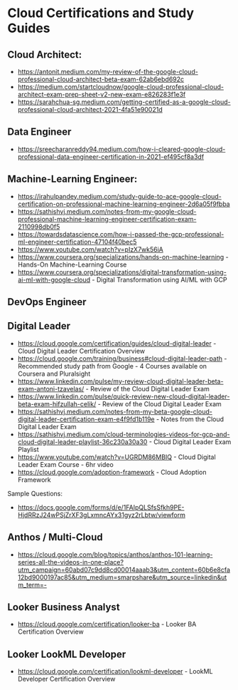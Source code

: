 # Cloud Certifications and Study Guides

## Cloud Architect:
* https://antonit.medium.com/my-review-of-the-google-cloud-professional-cloud-architect-beta-exam-62ab6ebd692c
* https://medium.com/startcloudnow/google-cloud-professional-cloud-architect-exam-prep-sheet-v2-new-exam-e826283f1e3f
* https://sarahchua-sg.medium.com/getting-certified-as-a-google-cloud-professional-cloud-architect-2021-4fa51e90021d

## Data Engineer
* https://sreecharanreddy94.medium.com/how-i-cleared-google-cloud-professional-data-engineer-certification-in-2021-ef495cf8a3df

## Machine-Learning Engineer:
* https://irahulpandey.medium.com/study-guide-to-ace-google-cloud-certification-on-professional-machine-learning-engineer-2d6a05f9fbba
* https://sathishvj.medium.com/notes-from-my-google-cloud-professional-machine-learning-engineer-certification-exam-2110998db0f5
* https://towardsdatascience.com/how-i-passed-the-gcp-professional-ml-engineer-certification-47104f40bec5
* https://www.youtube.com/watch?v=pIzX7wk56iA
* https://www.coursera.org/specializations/hands-on-machine-learning - Hands-On Machine-Learning Course
* https://www.coursera.org/specializations/digital-transformation-using-ai-ml-with-google-cloud - Digital Transformation using AI/ML with GCP

## DevOps Engineer

## Digital Leader
* https://cloud.google.com/certification/guides/cloud-digital-leader - Cloud Digital Leader Certification Overview
* https://cloud.google.com/training/business#cloud-digital-leader-path - Recommended study path from Google - 4 Courses available on Coursera and Pluralsight
* https://www.linkedin.com/pulse/my-review-cloud-digital-leader-beta-exam-antoni-tzavelas/ - Review of the Cloud Digital Leader Exam
* https://www.linkedin.com/pulse/quick-review-new-cloud-digital-leader-beta-exam-hifzullah-celik/ - Review of the Cloud Digital Leader Exam
* https://sathishvj.medium.com/notes-from-my-beta-google-cloud-digital-leader-certification-exam-e4f9fd1b119e - Notes from the Cloud Digital Leader Exam
* https://sathishvj.medium.com/cloud-terminologies-videos-for-gcp-and-cloud-digital-leader-playlist-36c230a30a30 - Cloud Digital Leader Exam Playlist
* https://www.youtube.com/watch?v=UGRDM86MBIQ - Cloud Digital Leader Exam Course - 6hr video
* https://cloud.google.com/adoption-framework - Cloud Adoption Framework

Sample Questions:
* https://docs.google.com/forms/d/e/1FAIpQLSfsSfkh9PE-HjdRRzJ24wPSjZrXF3gLxmncAYx31gyz2rLbtw/viewform

## Anthos / Multi-Cloud
* https://cloud.google.com/blog/topics/anthos/anthos-101-learning-series-all-the-videos-in-one-place?utm_campaign=60abd07c9dd8cd00014aaab3&utm_content=60b6e8cfa12bd9000197ac85&utm_medium=smarpshare&utm_source=linkedin&utm_term=-

## Looker Business Analyst
* https://cloud.google.com/certification/looker-ba - Looker BA Certification Overview

## Looker LookML Developer
* https://cloud.google.com/certification/lookml-developer - LookML Developer Certification Overview
